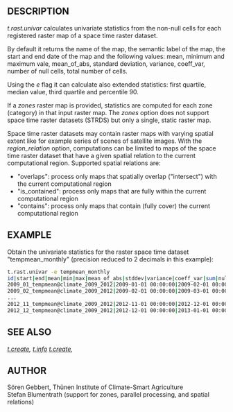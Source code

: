 ## DESCRIPTION

*t.rast.univar* calculates univariate statistics from the non-null cells
for each registered raster map of a space time raster dataset.

By default it returns the name of the map, the semantic label of the
map, the start and end date of the map and the following values: mean,
minimum and maximum vale, mean_of_abs, standard deviation, variance,
coeff_var, number of null cells, total number of cells.

Using the *e* flag it can calculate also extended statistics: first
quartile, median value, third quartile and percentile 90.

If a *zones* raster map is provided, statistics are computed for each
zone (category) in that input raster map. The *zones* option does not
support space time raster datasets (STRDS) but only a single, static
raster map.

Space time raster datasets may contain raster maps with varying spatial
extent like for example series of scenes of satellite images. With the
*region_relation* option, computations can be limited to maps of the
space time raster dataset that have a given spatial relation to the
current computational region. Supported spatial relations are:

- "overlaps": process only maps that spatially overlap ("intersect")
  with the current computational region
- "is_contained": process only maps that are fully within the current
  computational region
- "contains": process only maps that contain (fully cover) the current
  computational region

## EXAMPLE

Obtain the univariate statistics for the raster space time dataset
"tempmean_monthly" (precision reduced to 2 decimals in this example):

```sh
t.rast.univar -e tempmean_monthly
id|start|end|mean|min|max|mean_of_abs|stddev|variance|coeff_var|sum|null_cells|cells|first_quartile|median|third_quartile|percentile_90
2009_01_tempmean@climate_2009_2012|2009-01-01 00:00:00|2009-02-01 00:00:00|3.90|-3.38|7.43|3.95|1.79|3.20|45.91|1977967.31|503233|1010600|2.80|3.92|5.21|6.23
2009_02_tempmean@climate_2009_2012|2009-02-01 00:00:00|2009-03-01 00:00:00|5.91|-1.82|8.01|5.92|1.63|2.65|27.53|2999555.60|503233|1010600|5.44|6.26|7.07|7.48
...
2012_11_tempmean@climate_2009_2012|2012-11-01 00:00:00|2012-12-01 00:00:00|8.03|1.79|10.91|8.03|1.32|1.73|16.41|4072472.77|503233|1010600|7.49|8.13|8.96|9.48
2012_12_tempmean@climate_2009_2012|2012-12-01 00:00:00|2013-01-01 00:00:00|8.71|1.76|11.98|8.71|1.72|2.95|19.74|4418403.77|503233|1010600|7.84|8.95|9.99|10.67
```

## SEE ALSO

*[t.create](t.create.md), [t.info](t.info.md) [t.create](r.univar.md),*

## AUTHOR

Sören Gebbert, Thünen Institute of Climate-Smart Agriculture  
Stefan Blumentrath (support for zones, parallel processing, and spatial
relations)
